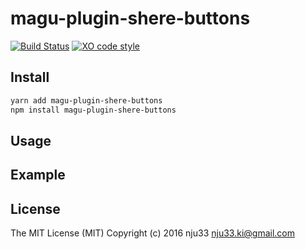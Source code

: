 # magu-plugin-shere-buttons

[![Build Status](https://travis-ci.org/nju33/magu-plugin-shere-buttons.svg?branch=master)](https://travis-ci.org/nju33/magu-plugin-shere-buttons) [![XO code style](https://img.shields.io/badge/code_style-XO-5ed9c7.svg)](https://github.com/sindresorhus/xo)

## Install

```bash
yarn add magu-plugin-shere-buttons
npm install magu-plugin-shere-buttons
```

## Usage

## Example

## License

The MIT License (MIT)
Copyright (c) 2016 nju33 <nju33.ki@gmail.com>
